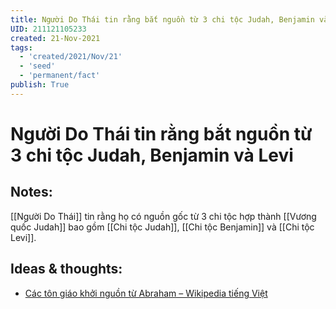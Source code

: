 ```yaml
---
title: Người Do Thái tin rằng bắt nguồn từ 3 chi tộc Judah, Benjamin và Levi
UID: 211121105233
created: 21-Nov-2021
tags:
  - 'created/2021/Nov/21'
  - 'seed'
  - 'permanent/fact'
publish: True
---
```

# Người Do Thái tin rằng bắt nguồn từ 3 chi tộc Judah, Benjamin và Levi

## Notes:
[[Người Do Thái]] tin rằng họ có nguồn gốc từ 3 chi tộc hợp thành [[Vương quốc Judah]] bao gồm [[Chi tộc Judah]], [[Chi tộc Benjamin]] và [[Chi tộc Levi]].

## Ideas & thoughts:
- [Các tôn giáo khởi nguồn từ Abraham – Wikipedia tiếng Việt](https://vi.wikipedia.org/wiki/C%C3%A1c_t%C3%B4n_gi%C3%A1o_kh%E1%BB%9Fi_ngu%E1%BB%93n_t%E1%BB%AB_Abraham)

